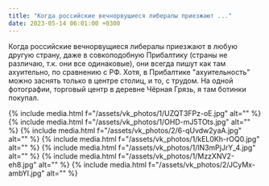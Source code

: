 ```yaml
---
title: "Когда российские вечнорвущиеся либералы приезжают ..."
date: 2023-05-14 06:01:00 +0300
---
```


Когда российские вечнорвущиеся либералы приезжают в любую другую страну, даже в совкоподобную Прибалтику (страны не различаю, т.к. они все одинаковые), они всегда пишут как там ахуительно, по сравнению с РФ. Хотя, в Прибалтике "ахуительность" можно заснять только в центре столиц, и то, с трудом.
На одной фотографии, торговый центр в деревне Чёрная Грязь, я там ботинки покупал.


{% include media.html f="/assets/vk_photos/1/UZQT3FPz-oE.jpg" alt="" %}
{% include media.html f="/assets/vk_photos/1/OHD-mJ5TOts.jpg" alt="" %}
{% include media.html f="/assets/vk_photos/2/6-qUvdw2yaA.jpg" alt="" %}
{% include media.html f="/assets/vk_photos/1/kEL0Kh-rOQ0.jpg" alt="" %}
{% include media.html f="/assets/vk_photos/1/lN3mPjJrY_4.jpg" alt="" %}
{% include media.html f="/assets/vk_photos/1/MzzXNV2-eh8.jpg" alt="" %}
{% include media.html f="/assets/vk_photos/2/JCyMx-ambYI.jpg" alt="" %}

